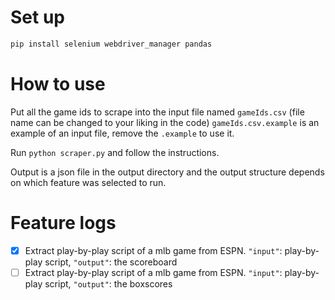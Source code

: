 # Set up

```bash
pip install selenium webdriver_manager pandas
```

# How to use

Put all the game ids to scrape into the input file named `gameIds.csv` (file name can be changed to your liking in the code)
`gameIds.csv.example` is an example of an input file, remove the `.example` to use it.

Run `python scraper.py` and follow the instructions.

Output is a json file in the output directory and the output structure depends on which feature was selected to run.

# Feature logs

- [x] Extract play-by-play script of a mlb game from ESPN. `"input"`: play-by-play script, `"output"`: the scoreboard
- [ ] Extract play-by-play script of a mlb game from ESPN. `"input"`: play-by-play script, `"output"`: the boxscores
